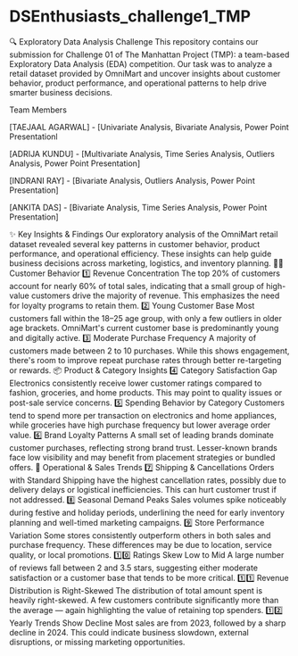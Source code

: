 # DSEnthusiasts_challenge1_TMP

🔍 Exploratory Data Analysis Challenge
This repository contains our submission for Challenge 01 of The Manhattan Project (TMP): a team-based Exploratory Data Analysis (EDA) competition. Our task was to analyze a retail dataset provided by OmniMart and uncover insights about customer behavior, product performance, and operational patterns to help drive smarter business decisions.

Team Members

[TAEJAAL AGARWAL] - [Univariate Analysis, Bivariate Analysis, Power Point Presentationl

[ADRIJA KUNDU] - [Multivariate Analysis, Time Series Analysis, Outliers Analysis, Power Point Presentation]

[INDRANI RAY] - [Bivariate Analysis, Outliers Analysis, Power Point Presentation]

[ANKITA DAS] - [Bivariate Analysis, Time Series Analysis, Power Point Presentation]

✨ Key Insights & Findings
Our exploratory analysis of the OmniMart retail dataset revealed several key patterns in customer behavior, product performance, and operational efficiency. These insights can help guide business decisions across marketing, logistics, and inventory planning.
🧍‍♂️ Customer Behavior
1️⃣ Revenue Concentration
The top 20% of customers account for nearly 60% of total sales, indicating that a small group of high-value customers drive the majority of revenue. This emphasizes the need for loyalty programs to retain them.
2️⃣ Young Customer Base
Most customers fall within the 18–25 age group, with only a few outliers in older age brackets. OmniMart's current customer base is predominantly young and digitally active.
3️⃣ Moderate Purchase Frequency
A majority of customers made between 2 to 10 purchases. While this shows engagement, there's room to improve repeat purchase rates through better re-targeting or rewards.
📦 Product & Category Insights
4️⃣ Category Satisfaction Gap
Electronics consistently receive lower customer ratings compared to fashion, groceries, and home products. This may point to quality issues or post-sale service concerns.
5️⃣ Spending Behavior by Category
Customers tend to spend more per transaction on electronics and home appliances, while groceries have high purchase frequency but lower average order value.
6️⃣ Brand Loyalty Patterns
A small set of leading brands dominate customer purchases, reflecting strong brand trust. Lesser-known brands face low visibility and may benefit from placement strategies or bundled offers.
🚚 Operational & Sales Trends
7️⃣ Shipping & Cancellations
Orders with Standard Shipping have the highest cancellation rates, possibly due to delivery delays or logistical inefficiencies. This can hurt customer trust if not addressed.
8️⃣ Seasonal Demand Peaks
Sales volumes spike noticeably during festive and holiday periods, underlining the need for early inventory planning and well-timed marketing campaigns.
9️⃣ Store Performance Variation
Some stores consistently outperform others in both sales and purchase frequency. These differences may be due to location, service quality, or local promotions.
1️⃣0️⃣ Ratings Skew Low to Mid
A large number of reviews fall between 2 and 3.5 stars, suggesting either moderate satisfaction or a customer base that tends to be more critical.
1️⃣1️⃣ Revenue Distribution is Right-Skewed
The distribution of total amount spent is heavily right-skewed. A few customers contribute significantly more than the average — again highlighting the value of retaining top spenders.
1️⃣2️⃣ Yearly Trends Show Decline
Most sales are from 2023, followed by a sharp decline in 2024. This could indicate business slowdown, external disruptions, or missing marketing opportunities.
